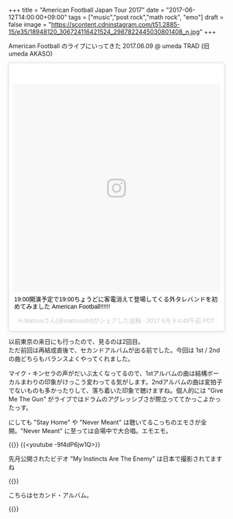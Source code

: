 +++
title = "American Football Japan Tour 2017"
date = "2017-06-12T14:00:00+09:00"
tags = ["music","post rock","math rock", "emo"]
draft = false
image = "https://scontent.cdninstagram.com/t51.2885-15/e35/18948120_306724116421524_2987822445030801408_n.jpg"
+++

American Football のライブにいってきた 2017.06.09 @ umeda TRAD (旧umeda AKASO)

<blockquote class="instagram-media" data-instgrm-captioned data-instgrm-version="7" style=" background:#FFF; border:0; border-radius:3px; box-shadow:0 0 1px 0 rgba(0,0,0,0.5),0 1px 10px 0 rgba(0,0,0,0.15); margin: 1px; max-width:658px; padding:0; width:99.375%; width:-webkit-calc(100% - 2px); width:calc(100% - 2px);"><div style="padding:8px;"> <div style=" background:#F8F8F8; line-height:0; margin-top:40px; padding:50.0% 0; text-align:center; width:100%;"> <div style=" background:url(data:image/png;base64,iVBORw0KGgoAAAANSUhEUgAAACwAAAAsCAMAAAApWqozAAAABGdBTUEAALGPC/xhBQAAAAFzUkdCAK7OHOkAAAAMUExURczMzPf399fX1+bm5mzY9AMAAADiSURBVDjLvZXbEsMgCES5/P8/t9FuRVCRmU73JWlzosgSIIZURCjo/ad+EQJJB4Hv8BFt+IDpQoCx1wjOSBFhh2XssxEIYn3ulI/6MNReE07UIWJEv8UEOWDS88LY97kqyTliJKKtuYBbruAyVh5wOHiXmpi5we58Ek028czwyuQdLKPG1Bkb4NnM+VeAnfHqn1k4+GPT6uGQcvu2h2OVuIf/gWUFyy8OWEpdyZSa3aVCqpVoVvzZZ2VTnn2wU8qzVjDDetO90GSy9mVLqtgYSy231MxrY6I2gGqjrTY0L8fxCxfCBbhWrsYYAAAAAElFTkSuQmCC); display:block; height:44px; margin:0 auto -44px; position:relative; top:-22px; width:44px;"></div></div> <p style=" margin:8px 0 0 0; padding:0 4px;"> <a href="https://www.instagram.com/p/BVHhxp5BqOj/" style=" color:#000; font-family:Arial,sans-serif; font-size:14px; font-style:normal; font-weight:normal; line-height:17px; text-decoration:none; word-wrap:break-word;" target="_blank">19:00開演予定で19:00ちょうどに客電消えて登場してくる外タレバンドを初めてみました American Football!!!!!!</a></p> <p style=" color:#c9c8cd; font-family:Arial,sans-serif; font-size:14px; line-height:17px; margin-bottom:0; margin-top:8px; overflow:hidden; padding:8px 0 7px; text-align:center; text-overflow:ellipsis; white-space:nowrap;">H.Matsuoさん(@matsuoshi)がシェアした投稿 - <time style=" font-family:Arial,sans-serif; font-size:14px; line-height:17px;" datetime="2017-06-09T11:45:21+00:00">2017  6月 9 4:45午前 PDT</time></p></div></blockquote>
<script async defer src="//platform.instagram.com/en_US/embeds.js"></script>

以前東京の来日にも行ったので、見るのは2回目。  
ただ前回は再結成直後で、セカンドアルバムが出る前でした。今回は 1st / 2nd の曲どちらもバランスよくやってくれました。

マイク・キンセラの声がだいぶ太くなってるので、1stアルバムの曲は結構ボーカルまわりの印象がけっこう変わってる気がします。2ndアルバムの曲は変拍子でないものも多かったりして、落ち着いた印象で聴けますね。個人的には "Give Me The Gun" がライブではドラムのアグレッシブさが際立っててかっこよかったっす。

にしても "Stay Home" や "Never Meant" は聴いてるこっちのエモさが全開。"Never Meant" に至っては会場中で大合唱。エモエモ。

{{<youtube _NfnXdXpjL0>}}
{{<youtube -9f4dP6jw1Q>}}

先月公開されたビデオ "My Instincts Are The Enemy" は日本で撮影されてますね
 
{{<youtube iCI1QXMumBo>}}

こちらはセカンド・アルバム。

{{<amazon B01KVSOSYY>}}
